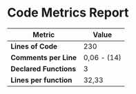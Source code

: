 # Code Metrics Report

| Metric                          | Value       |
|---------------------------------|-------------|
| **Lines of Code**               | 230         |
| **Comments per Line**           | 0,06 - (14) |
| **Declared Functions**          | 3           |
| **Lines per function**          | 32,33       |
